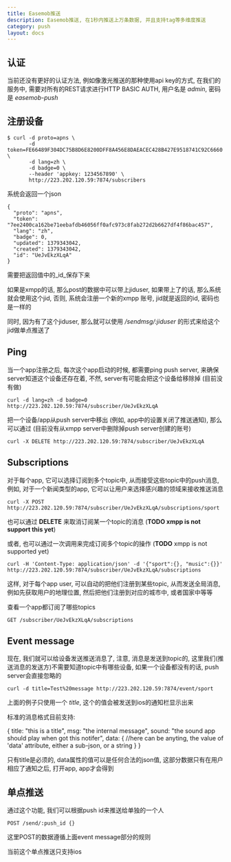 ```yaml
---
title: Easemob推送
description: Easemob推送, 在1秒内推送上万条数据, 并且支持tag等多维度推送
category: push
layout: docs
---
```

## 认证

当前还没有更好的认证方法, 例如像激光推送的那种使用api key的方式, 在我们的服务中, 需要对所有的REST请求进行HTTP BASIC AUTH, 用户名是 _admin_, 密码是 _easemob-push_

## 注册设备

	$ curl -d proto=apns \
	       -d token=FE66489F304DC75B8D6E8200DFF8A456E8DAEACEC428B427E9518741C92C6660 \
	       -d lang=zh \
	       -d badge=0 \
	       --header 'appkey: 1234567890' \
	       http://223.202.120.59:7874/subscribers
	       
系统会返回一个json

	{
	  "proto": "apns",
	  "token": "7ee2400ca162be71eebafdb46056ff0afc973c8fab272d2b6627df4f86bac457",
	  "lang": "zh",
	  "badge": 0,
	  "updated": 1379343042,
	  "created": 1379343042,
	  "id": "UeJvEkzXLqA"
	}	       
	
需要把返回值中的_id_保存下来


如果是xmpp的话, 那么post的数据中可以带上jiduser, 如果带上了的话, 那么系统就会使用这个jid, 否则, 系统会注册一个新的xmpp 账号, jid就是返回的id, 密码也是一样的

同时, 因为有了这个jiduser, 那么就可以使用 _/sendmsg/:jiduser_ 的形式来给这个jid做单点推送了
## Ping

当一个app注册之后, 每次这个app启动的时候, 都需要ping push server, 来确保server知道这个设备还存在着, 不然, server有可能会把这个设备给移除掉 (目前没有做)

	curl -d lang=zh -d badge=0 http://223.202.120.59:7874/subscriber/UeJvEkzXLqA
	
把一个设备/app从push server中移出 (例如, app中的设置关闭了推送通知), 那么可以通过 (目前没有从xmpp server中删除掉push server创建的账号)

	curl -X DELETE http://223.202.120.59:7874/subscriber/UeJvEkzXLqA
	
	
## Subscriptions

对于每个app, 它可以选择订阅到多个topic中, 从而接受这些topic中的push消息, 例如, 对于一个新闻类型的app, 它可以让用户来选择感兴趣的领域来接收推送消息

	curl -X POST http://223.202.120.59:7874/subscriber/UeJvEkzXLqA/subscriptions/sport		
	
也可以通过 **DELETE** 来取消订阅某一个topic的消息 (**TODO xmpp is not support this yet**)

或者, 也可以通过一次调用来完成订阅多个topic的操作 (**TODO** xmpp is not supported yet)

	curl -H 'Content-Type: application/json' -d '{"sport":{}, "music":{}}' http://223.202.120.59:7874/subscriber/UeJvEkzXLqA/subscriptions
	
这样, 对于每个app user, 可以自动的把他们注册到某些topic, 从而发送全局消息, 例如先获取用户的地理位置, 然后把他们注册到对应的城市中, 或者国家中等等

查看一个app都订阅了哪些topics

	GET /subscriber/UeJvEkzXLqA/subscriptions

## Event message

现在, 我们就可以给设备发送推送消息了, 注意, 消息是发送到topic的, 这里我们(推送消息的发送方)不需要知道topic中有哪些设备, 如果一个设备都没有的话, push server会直接忽略的

	curl -d title=Test%20message http://223.202.120.59:7874/event/sport	
	
上面的例子只使用一个 _title_, 这个的值会被发送到ios的通知栏显示出来

标准的消息格式目前支持:


{
title: "this is a title",
msg: "the internal message",
sound: "the sound app should play when got this notifer",
data: {
//here can be anyting, the value of 'data' attribute, either a sub-json, or a string
}
}	

只有title是必须的, data属性的值可以是任何合法的json值, 这部分数据只有在用户相应了通知之后, 打开app, app才会得到



## 单点推送

通过这个功能, 我们可以根据push id来推送给单独的一个人

	POST /send/:push_id {}
	
这里POST的数据遵循上面event message部分的规则

当前这个单点推送只支持ios	